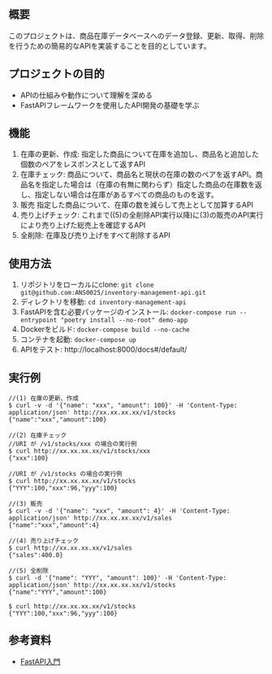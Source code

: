 ## 概要
このプロジェクトは、商品在庫データベースへのデータ登録、更新、取得、削除を行うための簡易的なAPIを実装することを目的としています。

## プロジェクトの目的
- APIの仕組みや動作について理解を深める
- FastAPIフレームワークを使用したAPI開発の基礎を学ぶ

## 機能
1. 在庫の更新、作成:	指定した商品について在庫を追加し、商品名と追加した個数のペアをレスポンスとして返すAPI
2. 在庫チェック:	商品について、商品名と現状の在庫の数のペアを返すAPI。商品名を指定した場合は（在庫の有無に関わらず）指定した商品の在庫数を返し、指定しない場合は在庫があるすべての商品のものを返す。
3. 販売	指定した商品について、在庫の数を減らして売上として加算するAPI
4. 売り上げチェック:	これまで((5)の全削除API実行以降)に(3)の販売のAPI実行により売り上げた総売上を確認するAPI
5. 全削除:	在庫及び売り上げをすべて削除するAPI

## 使用方法
1. リポジトリをローカルにclone: ```git clone git@github.com:ANS0025/inventory-management-api.git```
2. ディレクトリを移動: ```cd inventory-management-api```
3. FastAPIを含む必要パッケージのインストール: ```docker-compose run --entrypoint "poetry install --no-root" demo-app```
4. Dockerをビルド: ```docker-compose build --no-cache```
5. コンテナを起動: ```docker-compose up```
7. APIをテスト: http://localhost:8000/docs#/default/

## 実行例
```
//(1) 在庫の更新、作成
$ curl -v -d '{"name": "xxx", "amount": 100}' -H 'Content-Type: application/json' http://xx.xx.xx.xx/v1/stocks
{"name":"xxx","amount":100}

//(2) 在庫チェック
//URI が /v1/stocks/xxx の場合の実行例
$ curl http://xx.xx.xx.xx/v1/stocks/xxx
{"xxx":100}

//URI が /v1/stocks の場合の実行例
$ curl http://xx.xx.xx.xx/v1/stocks
{"YYY":100,"xxx":96,"yyy":100}

//(3) 販売
$ curl -v -d '{"name": "xxx", "amount": 4}' -H 'Content-Type: application/json' http://xx.xx.xx.xx/v1/sales
{"name":"xxx","amount":4}

//(4) 売り上げチェック
$ curl http://xx.xx.xx.xx/v1/sales
{"sales":400.0}

//(5) 全削除
$ curl -d '{"name": "YYY", "amount": 100}' -H 'Content-Type: application/json' http://xx.xx.xx.xx/v1/stocks
{"name":"YYY","amount":100}

$ curl http://xx.xx.xx.xx/v1/stocks
{"YYY":100,"xxx":96,"yyy":100}
```

## 参考資料
- [FastAPI入門](https://zenn.dev/sh0nk/books/537bb028709ab9)
